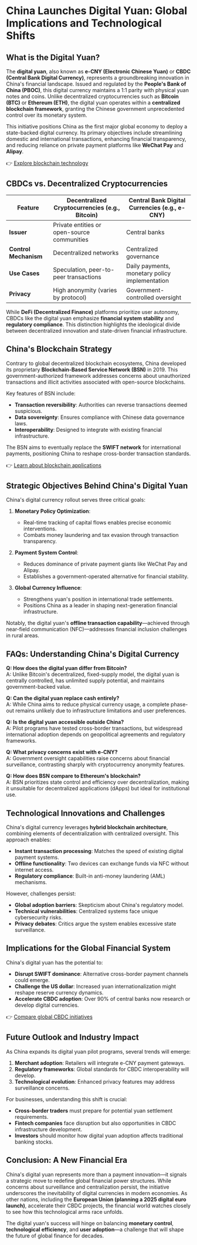 # China Launches Digital Yuan: Global Implications and Technological Shifts  

## What is the Digital Yuan?  

The **digital yuan**, also known as **e-CNY (Electronic Chinese Yuan)** or **CBDC (Central Bank Digital Currency)**, represents a groundbreaking innovation in China's financial landscape. Issued and regulated by the **People's Bank of China (PBOC)**, this digital currency maintains a 1:1 parity with physical yuan notes and coins. Unlike decentralized cryptocurrencies such as **Bitcoin (BTC)** or **Ethereum (ETH)**, the digital yuan operates within a **centralized blockchain framework**, granting the Chinese government unprecedented control over its monetary system.  

This initiative positions China as the first major global economy to deploy a state-backed digital currency. Its primary objectives include streamlining domestic and international transactions, enhancing financial transparency, and reducing reliance on private payment platforms like **WeChat Pay** and **Alipay**.  

👉 [Explore blockchain technology](https://bit.ly/okx-bonus)  

## CBDCs vs. Decentralized Cryptocurrencies  

| Feature                | Decentralized Cryptocurrencies (e.g., Bitcoin) | Central Bank Digital Currencies (e.g., e-CNY) |  
|------------------------|--------------------------------------------------|--------------------------------------------------|  
| **Issuer**             | Private entities or open-source communities      | Central banks                                  |  
| **Control Mechanism**  | Decentralized networks                           | Centralized governance                         |  
| **Use Cases**          | Speculation, peer-to-peer transactions           | Daily payments, monetary policy implementation |  
| **Privacy**            | High anonymity (varies by protocol)              | Government-controlled oversight                |  

While **DeFi (Decentralized Finance)** platforms prioritize user autonomy, CBDCs like the digital yuan emphasize **financial system stability** and **regulatory compliance**. This distinction highlights the ideological divide between decentralized innovation and state-driven financial infrastructure.  

## China's Blockchain Strategy  

Contrary to global decentralized blockchain ecosystems, China developed its proprietary **Blockchain-Based Service Network (BSN)** in 2019. This government-authorized framework addresses concerns about unauthorized transactions and illicit activities associated with open-source blockchains.  

Key features of BSN include:  
- **Transaction reversibility**: Authorities can reverse transactions deemed suspicious.  
- **Data sovereignty**: Ensures compliance with Chinese data governance laws.  
- **Interoperability**: Designed to integrate with existing financial infrastructure.  

The BSN aims to eventually replace the **SWIFT network** for international payments, positioning China to reshape cross-border transaction standards.  

👉 [Learn about blockchain applications](https://bit.ly/okx-bonus)  

## Strategic Objectives Behind China's Digital Yuan  

China's digital currency rollout serves three critical goals:  

1. **Monetary Policy Optimization**:  
   - Real-time tracking of capital flows enables precise economic interventions.  
   - Combats money laundering and tax evasion through transaction transparency.  

2. **Payment System Control**:  
   - Reduces dominance of private payment giants like WeChat Pay and Alipay.  
   - Establishes a government-operated alternative for financial stability.  

3. **Global Currency Influence**:  
   - Strengthens yuan's position in international trade settlements.  
   - Positions China as a leader in shaping next-generation financial infrastructure.  

Notably, the digital yuan's **offline transaction capability**—achieved through near-field communication (NFC)—addresses financial inclusion challenges in rural areas.  

## FAQs: Understanding China's Digital Currency  

**Q: How does the digital yuan differ from Bitcoin?**  
A: Unlike Bitcoin's decentralized, fixed-supply model, the digital yuan is centrally controlled, has unlimited supply potential, and maintains government-backed value.  

**Q: Can the digital yuan replace cash entirely?**  
A: While China aims to reduce physical currency usage, a complete phase-out remains unlikely due to infrastructure limitations and user preferences.  

**Q: Is the digital yuan accessible outside China?**  
A: Pilot programs have tested cross-border transactions, but widespread international adoption depends on geopolitical agreements and regulatory frameworks.  

**Q: What privacy concerns exist with e-CNY?**  
A: Government oversight capabilities raise concerns about financial surveillance, contrasting sharply with cryptocurrency anonymity features.  

**Q: How does BSN compare to Ethereum's blockchain?**  
A: BSN prioritizes state control and efficiency over decentralization, making it unsuitable for decentralized applications (dApps) but ideal for institutional use.  

## Technological Innovations and Challenges  

China's digital currency leverages **hybrid blockchain architecture**, combining elements of decentralization with centralized oversight. This approach enables:  
- **Instant transaction processing**: Matches the speed of existing digital payment systems.  
- **Offline functionality**: Two devices can exchange funds via NFC without internet access.  
- **Regulatory compliance**: Built-in anti-money laundering (AML) mechanisms.  

However, challenges persist:  
- **Global adoption barriers**: Skepticism about China's regulatory model.  
- **Technical vulnerabilities**: Centralized systems face unique cybersecurity risks.  
- **Privacy debates**: Critics argue the system enables excessive state surveillance.  

## Implications for the Global Financial System  

China's digital yuan has the potential to:  
- **Disrupt SWIFT dominance**: Alternative cross-border payment channels could emerge.  
- **Challenge the US dollar**: Increased yuan internationalization might reshape reserve currency dynamics.  
- **Accelerate CBDC adoption**: Over 90% of central banks now research or develop digital currencies.  

👉 [Compare global CBDC initiatives](https://bit.ly/okx-bonus)  

## Future Outlook and Industry Impact  

As China expands its digital yuan pilot programs, several trends will emerge:  
1. **Merchant adoption**: Retailers will integrate e-CNY payment gateways.  
2. **Regulatory frameworks**: Global standards for CBDC interoperability will develop.  
3. **Technological evolution**: Enhanced privacy features may address surveillance concerns.  

For businesses, understanding this shift is crucial:  
- **Cross-border traders** must prepare for potential yuan settlement requirements.  
- **Fintech companies** face disruption but also opportunities in CBDC infrastructure development.  
- **Investors** should monitor how digital yuan adoption affects traditional banking stocks.  

## Conclusion: A New Financial Era  

China's digital yuan represents more than a payment innovation—it signals a strategic move to redefine global financial power structures. While concerns about surveillance and centralization persist, the initiative underscores the inevitability of digital currencies in modern economies. As other nations, including the **European Union (planning a 2025 digital euro launch)**, accelerate their CBDC projects, the financial world watches closely to see how this technological arms race unfolds.  

The digital yuan's success will hinge on balancing **monetary control**, **technological efficiency**, and **user adoption**—a challenge that will shape the future of global finance for decades.